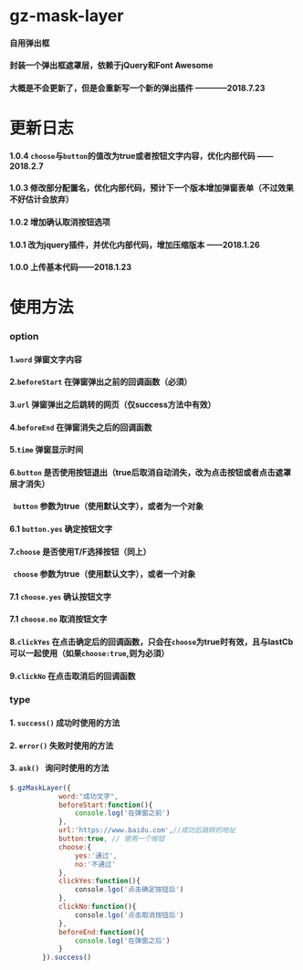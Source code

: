 # gz-mask-layer
#### 自用弹出框
#### 封装一个弹出框遮罩层，依赖于jQuery和Font Awesome
#### 大概是不会更新了，但是会重新写一个新的弹出插件 ————2018.7.23

# 更新日志

#### 1.0.4 `choose`与`button`的值改为true或者按钮文字内容，优化内部代码 ——2018.2.7
#### 1.0.3 修改部分配置名，优化内部代码，预计下一个版本增加弹窗表单（不过效果不好估计会放弃）
#### 1.0.2 增加确认取消按钮选项
#### 1.0.1 改为jquery插件，并优化内部代码，增加压缩版本 ——2018.1.26
#### 1.0.0 上传基本代码——2018.1.23

# 使用方法

### option
#### 1.`word` 弹窗文字内容
#### 2.`beforeStart` 在弹窗弹出之前的回调函数（必須）
#### 3.`url` 弹窗弹出之后跳转的网页（仅success方法中有效）
#### 4.`beforeEnd` 在弹窗消失之后的回调函数
#### 5.`time` 弹窗显示时间
#### 6.`button` 是否使用按钮退出（true后取消自动消失，改为点击按钮或者点击遮罩层才消失）
####   `button` 参数为true（使用默认文字），或者为一个对象
####    6.1 `button.yes` 确定按钮文字
#### 7.`choose` 是否使用T/F选择按钮（同上）
####   `choose` 参数为true（使用默认文字），或者一个对象
####    7.1 `choose.yes` 确认按钮文字
####    7.1 `choose.no` 取消按钮文字
#### 8.`clickYes` 在点击确定后的回调函数，只会在`choose`为true时有效，且与lastCb可以一起使用（如果`choose:true`,则为必須）
#### 9.`clickNo` 在点击取消后的回调函数

### type
#### 1. `success()` 成功时使用的方法
#### 2. `error()` 失败时使用的方法
#### 3. `ask()`   询问时使用的方法
```javascript 
$.gzMaskLayer({
            word:"成功文字",
            beforeStart:function(){
                console.log('在弹窗之前')
            },
            url:'https://www.baidu.com',//成功后跳转的地址
            button:true, // 使用一个按钮
            choose:{
                yes:'通过',
                no:'不通过'
            },
            clickYes:function(){
                console.lgo('点击确定按钮后')
            },
            clickNo:function(){
                console.lgo('点击取消按钮后')
            },
            beforeEnd:function(){
                console.log('在弹窗之后')
            }
        }).success()
```
